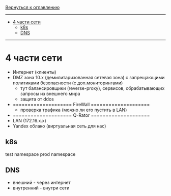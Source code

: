 [Вернуться к оглавлению](https://github.com/engine-it-in/different-level-task/blob/main/README.md)
***
* [4 части сети](#4-части-сети)
  * [k8s](#k8s)
  * [DNS](#dns)
***

# 4 части сети

- Интернет (клиенты)
- DMZ зона 10.x (демилитаризованная сетевая зона) с запрещающими политиками безопасности 
(с доп.мониторингами)
    - тут балансировщики (reverse-proxy), сервисов, обрабатывающих запросы из внешнего мира
    - защита от ddos
- ==================== FireWall ====================
    - проверка трафика (можно ли его пустить в LAN)
- ==================== Q-Rator ====================
- LAN (172.16.x.x)
- Yandex облако (виртуальная сеть для нас)

## k8s
test namespace
prod namespace

## DNS
- внешний - через интернет
- внутренний - внутри сети